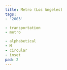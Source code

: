 ```yaml
---
title: Metro (Los Angeles)
tags:
- '2003'

- transportation
- metro

- alphabetical
- M
- circular
- inset
pad: 2
---
```


